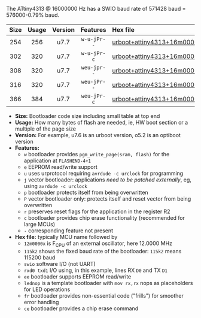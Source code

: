 The ATtiny4313 @ 16000000 Hz has a SWIO baud rate of 571428 baud = 576000-0.79% baud.

|Size|Usage|Version|Features|Hex file|
|:-:|:-:|:-:|:-:|:--|
|254|256|u7.7|`w-u-jPr--`|[urboot+attiny4313+16m0000x++576k0_swio_rxd0_txd1_lednop.hex](https://raw.githubusercontent.com/stefanrueger/urboot.hex/main/mcus/attiny4313/external_oscillator/fcpu+16m0000_Hz/br++576k0_bps/urboot+attiny4313+16m0000x++576k0_swio_rxd0_txd1_lednop.hex)|
|302|320|u7.7|`w-u-jPr-c`|[urboot+attiny4313+16m0000x++576k0_swio_rxd0_txd1_lednop_fr_ce.hex](https://raw.githubusercontent.com/stefanrueger/urboot.hex/main/mcus/attiny4313/external_oscillator/fcpu+16m0000_Hz/br++576k0_bps/urboot+attiny4313+16m0000x++576k0_swio_rxd0_txd1_lednop_fr_ce.hex)|
|308|320|u7.7|`weu-jpr--`|[urboot+attiny4313+16m0000x++576k0_swio_rxd0_txd1_ee_lednop.hex](https://raw.githubusercontent.com/stefanrueger/urboot.hex/main/mcus/attiny4313/external_oscillator/fcpu+16m0000_Hz/br++576k0_bps/urboot+attiny4313+16m0000x++576k0_swio_rxd0_txd1_ee_lednop.hex)|
|316|320|u7.7|`weu-jPr--`|[urboot+attiny4313+16m0000x++576k0_swio_rxd0_txd1_ee.hex](https://raw.githubusercontent.com/stefanrueger/urboot.hex/main/mcus/attiny4313/external_oscillator/fcpu+16m0000_Hz/br++576k0_bps/urboot+attiny4313+16m0000x++576k0_swio_rxd0_txd1_ee.hex)|
|366|384|u7.7|`weu-jPr-c`|[urboot+attiny4313+16m0000x++576k0_swio_rxd0_txd1_ee_lednop_fr_ce.hex](https://raw.githubusercontent.com/stefanrueger/urboot.hex/main/mcus/attiny4313/external_oscillator/fcpu+16m0000_Hz/br++576k0_bps/urboot+attiny4313+16m0000x++576k0_swio_rxd0_txd1_ee_lednop_fr_ce.hex)|

- **Size:** Bootloader code size including small table at top end
- **Usage:** How many bytes of flash are needed, ie, HW boot section or a multiple of the page size
- **Version:** For example, u7.6 is an urboot version, o5.2 is an optiboot version
- **Features:**
  + `w` bootloader provides `pgm_write_page(sram, flash)` for the application at `FLASHEND-4+1`
  + `e` EEPROM read/write support
  + `u` uses urprotocol requiring `avrdude -c urclock` for programming
  + `j` vector bootloader: applications *need to be patched externally*, eg, using `avrdude -c urclock`
  + `p` bootloader protects itself from being overwritten
  + `P` vector bootloader only: protects itself and reset vector from being overwritten
  + `r` preserves reset flags for the application in the register R2
  + `c` bootloader provides chip erase functionality (recommended for large MCUs)
  + `-` corresponding feature not present
- **Hex file:** typically MCU name followed by
  + `12m0000x` is F<sub>CPU</sub> of an external oscillator, here 12.0000 MHz
  + `115k2` shows the fixed baud rate of the bootloader: `115k2` means 115200 baud
  + `swio` software I/O (not UART)
  + `rxd0 txd1` I/O using, in this example, lines RX `D0` and TX `D1`
  + `ee` bootloader supports EEPROM read/write
  + `lednop` is a template bootloader with `mov rx,rx` nops as placeholders for LED operations
  + `fr` bootloader provides non-essential code ("frills") for smoother error handling
  + `ce` bootloader provides a chip erase command
